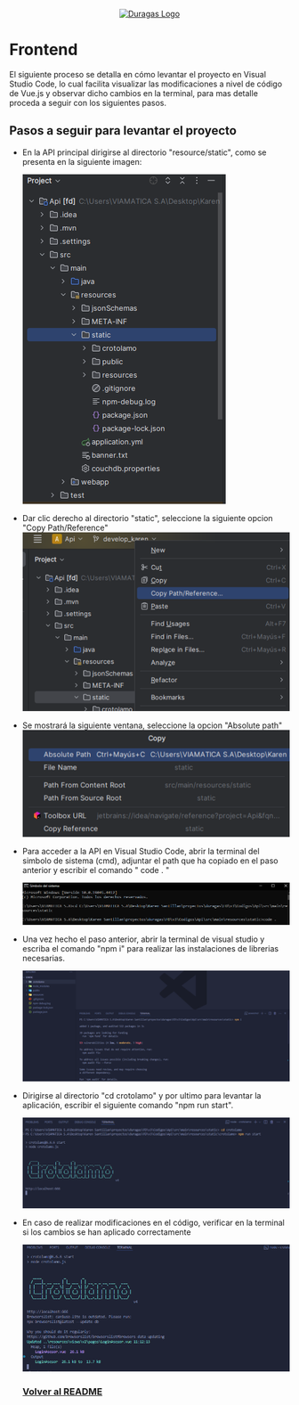 <p align="center"><a href="#" target="_blank"><img src="https://duragaspromo.com/img/logo.png" width="400" alt="Duragas Logo"></a></p>

# Frontend

El siguiente proceso se detalla en cómo levantar el proyecto en Visual Studio Code, lo cual facilita visualizar las modificaciones a nivel de código de Vue.js y observar dicho cambios en la terminal, para mas detalle proceda a seguir con los siguientes pasos.

## Pasos a seguir para levantar el proyecto

- En la API principal dirigirse al directorio "resource/static", como se presenta en la siguiente imagen:

  ![alt text](./src/img/apivue.png)

- Dar clic derecho al directorio "static", seleccione la siguiente opcion "Copy Path/Reference"
  ![alt text](./src/img/path.png)

- Se mostrará la siguiente ventana, seleccione la opcion "Absolute path"
  ![alt text](./src/img/pathcopy.png)

- Para acceder a la API en Visual Studio Code, abrir la terminal del simbolo de sistema (cmd), adjuntar el path que ha copiado en el paso anterior y escribir el comando " code . "

  ![alt text](./src/img/cmd.png)

- Una vez hecho el paso anterior, abrir la terminal de visual studio y escriba el comando "npm i" para realizar las instalaciones de librerias necesarias.

  ![alt text](./src/img/front_install.png)

- Dirigirse al directorio "cd crotolamo" y por ultimo para levantar la aplicación, escribir el siguiente comando "npm run start".

  ![alt text](./src/img/front_run.png)

- En caso de realizar modificaciones en el código, verificar en la terminal si los cambios se han aplicado correctamente

  ![alt text](./src/img/front_update.png)

  ### [Volver al README](https://github.com/JoelBaj/API/blob/main/Readme.md)
